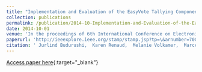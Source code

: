 ```yaml
---
title: "Implementation and Evaluation of the EasyVote Tallying Component and Ballot"
collection: publications
permalink: /publication/2014-10-Implementation-and-Evaluation-of-the-EasyVote-Tallying-Component-and-Ballot
date: 2014-10-01
venue: 'In the proceedings of 6th International Conference on Electronic Voting (EVOTE)'
paperurl: 'http://ieeexplore.ieee.org/stamp/stamp.jsp?tp=\&arnumber=7001140'
citation: ' Jurlind Budurushi,  Karen Renaud,  Melanie Volkamer,  Marcel Woide, &quot;Implementation and Evaluation of the EasyVote Tallying Component and Ballot.&quot; In the proceedings of 6th International Conference on Electronic Voting (EVOTE), 2014.'
---
```

[Access paper here](http://ieeexplore.ieee.org/stamp/stamp.jsp?tp=\&arnumber=7001140){:target="_blank"}
